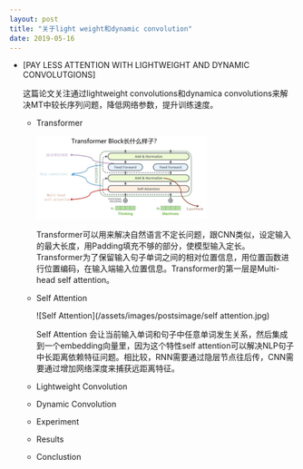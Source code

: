 ```yaml
---
layout: post
title: "关于light weight和dynamic convolution"
date: 2019-05-16
---
```

* [PAY LESS ATTENTION WITH LIGHTWEIGHT AND DYNAMIC CONVOLUTGIONS]

    这篇论文关注通过lightweight convolutions和dynamica convolutions来解决MT中较长序列问题，降低网络参数，提升训练速度。


    * Transformer

        ![Transformer](/assets/images/postsimage/transformer.png)

        <!-- <img src="https://github.com/yingzgigi/yingzgigi.github.io/blob/master/_posts/postsimage/transformer.png" alt="Transformer" title="Transformer" width="50" height="50" /> -->

        Transformer可以用来解决自然语言不定长问题，跟CNN类似，设定输入的最大长度，用Padding填充不够的部分，使模型输入定长。Transformer为了保留输入句子单词之间的相对位置信息，用位置函数进行位置编码，在输入端输入位置信息。Transformer的第一层是Multi-head self attention。

    * Self Attention

        ![Self Attention](/assets/images/postsimage/self attention.jpg)

        <!-- <img src="https://github.com/yingzgigi/yingzgigi.github.io/blob/master/_posts/postsimage/self%20attention.jpg" alt="Self Attention" title="Self Attention" width="50" height="50" /> -->

        Self Attention 会让当前输入单词和句子中任意单词发生关系，然后集成到一个embedding向量里，因为这个特性self attention可以解决NLP句子中长距离依赖特征问题。相比较，RNN需要通过隐层节点往后传，CNN需要通过增加网络深度来捕获远距离特征。

    * Lightweight Convolution

    * Dynamic Convolution
  
    * Experiment

    * Results

    * Conclustion



